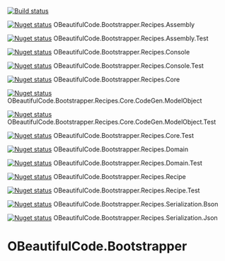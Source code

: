 [![Build status](https://ci.appveyor.com/api/projects/status/5fcqrw137uavya16?svg=true)](https://ci.appveyor.com/project/SurajGupta/obeautifulcode-bootstrapper)

[![Nuget status](https://img.shields.io/nuget/v/OBeautifulCode.Bootstrapper.Recipes.Assembly.svg)](https://www.nuget.org/packages/OBeautifulCode.Bootstrapper.Recipes.Assembly)  OBeautifulCode.Bootstrapper.Recipes.Assembly

[![Nuget status](https://img.shields.io/nuget/v/OBeautifulCode.Bootstrapper.Recipes.Assembly.Test.svg)](https://www.nuget.org/packages/OBeautifulCode.Bootstrapper.Recipes.Assembly.Test)  OBeautifulCode.Bootstrapper.Recipes.Assembly.Test

[![Nuget status](https://img.shields.io/nuget/v/OBeautifulCode.Bootstrapper.Recipes.Console.svg)](https://www.nuget.org/packages/OBeautifulCode.Bootstrapper.Recipes.Console)  OBeautifulCode.Bootstrapper.Recipes.Console

[![Nuget status](https://img.shields.io/nuget/v/OBeautifulCode.Bootstrapper.Recipes.Console.Test.svg)](https://www.nuget.org/packages/OBeautifulCode.Bootstrapper.Recipes.Console.Test)  OBeautifulCode.Bootstrapper.Recipes.Console.Test

[![Nuget status](https://img.shields.io/nuget/v/OBeautifulCode.Bootstrapper.Recipes.Core.svg)](https://www.nuget.org/packages/OBeautifulCode.Bootstrapper.Recipes.Core)  OBeautifulCode.Bootstrapper.Recipes.Core

[![Nuget status](https://img.shields.io/nuget/v/OBeautifulCode.Bootstrapper.Recipes.Core.CodeGen.ModelObject.svg)](https://www.nuget.org/packages/OBeautifulCode.Bootstrapper.Recipes.Core.CodeGen.ModelObject)  OBeautifulCode.Bootstrapper.Recipes.Core.CodeGen.ModelObject

[![Nuget status](https://img.shields.io/nuget/v/OBeautifulCode.Bootstrapper.Recipes.Core.CodeGen.ModelObject.Test.svg)](https://www.nuget.org/packages/OBeautifulCode.Bootstrapper.Recipes.Core.CodeGen.ModelObject.Test)  OBeautifulCode.Bootstrapper.Recipes.Core.CodeGen.ModelObject.Test

[![Nuget status](https://img.shields.io/nuget/v/OBeautifulCode.Bootstrapper.Recipes.Core.Test.svg)](https://www.nuget.org/packages/OBeautifulCode.Bootstrapper.Recipes.Core.Test)  OBeautifulCode.Bootstrapper.Recipes.Core.Test

[![Nuget status](https://img.shields.io/nuget/v/OBeautifulCode.Bootstrapper.Recipes.Domain.svg)](https://www.nuget.org/packages/OBeautifulCode.Bootstrapper.Recipes.Domain)  OBeautifulCode.Bootstrapper.Recipes.Domain

[![Nuget status](https://img.shields.io/nuget/v/OBeautifulCode.Bootstrapper.Recipes.Domain.Test.svg)](https://www.nuget.org/packages/OBeautifulCode.Bootstrapper.Recipes.Domain.Test)  OBeautifulCode.Bootstrapper.Recipes.Domain.Test

[![Nuget status](https://img.shields.io/nuget/v/OBeautifulCode.Bootstrapper.Recipes.Recipe.svg)](https://www.nuget.org/packages/OBeautifulCode.Bootstrapper.Recipes.Recipe)  OBeautifulCode.Bootstrapper.Recipes.Recipe

[![Nuget status](https://img.shields.io/nuget/v/OBeautifulCode.Bootstrapper.Recipes.Recipe.Test.svg)](https://www.nuget.org/packages/OBeautifulCode.Bootstrapper.Recipes.Recipe.Test)  OBeautifulCode.Bootstrapper.Recipes.Recipe.Test

[![Nuget status](https://img.shields.io/nuget/v/OBeautifulCode.Bootstrapper.Recipes.Serialization.Bson.svg)](https://www.nuget.org/packages/OBeautifulCode.Bootstrapper.Recipes.Serialization.Bson)  OBeautifulCode.Bootstrapper.Recipes.Serialization.Bson

[![Nuget status](https://img.shields.io/nuget/v/OBeautifulCode.Bootstrapper.Recipes.Serialization.Json.svg)](https://www.nuget.org/packages/OBeautifulCode.Bootstrapper.Recipes.Serialization.Json)  OBeautifulCode.Bootstrapper.Recipes.Serialization.Json



# OBeautifulCode.Bootstrapper